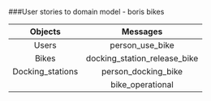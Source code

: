 ###User stories to domain model - boris bikes

| Objects           | Messages      |
| :-------------:   |:-------------:|
| Users             | person_use_bike|
| Bikes             | docking_station_release_bike|
| Docking_stations  | person_docking_bike|
|                   | bike_operational|
